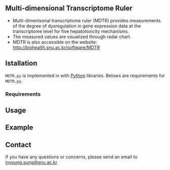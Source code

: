 ## Multi-dimensional Transcriptome Ruler
- Multi-dimenisonal transcriptome ruler (MDTR) provides measurements of the degree of dysregulation in gene expression data at the transcriptome level for five hepatotoxicity mechanisms.
- The measured values are visualized through radar chart.
- MDTR is also accessible on the website: http://biohealth.snu.ac.kr/software/MDTR

## Istallation
`MDTR.py` is implemented in with [Python](https://www.python.org/) libraries. Belows are requirements for `MDTR.py`.

### Requirements

## Usage

## Example

## Contact
If you have any questions or concerns, please send an email to [inyoung.sung@snu.ac.kr](inyoung.sung@snu.ac.kr).
